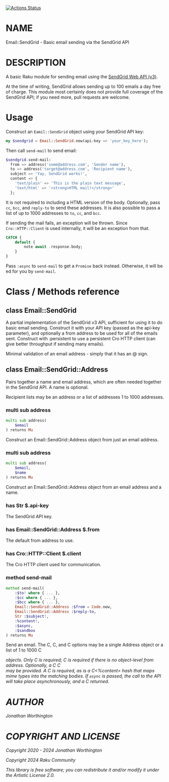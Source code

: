 [![Actions Status](https://github.com/lizmat/Email-SendGrid/actions/workflows/test.yml/badge.svg)](https://github.com/lizmat/Email-SendGrid/actions)

NAME
====

Email::SendGrid - Basic email sending via the SendGrid API

DESCRIPTION
===========

A basic Raku module for sending email using the [SendGrid Web API (v3)](https://sendgrid.com/docs/API_Reference/api_v3.html).

At the time of writing, SendGrid allows sending up to 100 emails a day free of charge. This module most certainly does not provide full coverage of the SendGrid API; if you need more, pull requests are welcome.

Usage
=====

Construct an `Eamil::SendGrid` object using your SendGrid API key:

```raku
my $sendgrid = Email::SendGrid.new(api-key => 'your_key_here');
```

Then call `send-mail` to send email:

```raku
$sendgrid.send-mail:
  from => address('some@address.com', 'Sender name'),
  to => address('target@address.com', 'Recipient name'),
  subject => 'Yay, SendGrid works!',
  content => {
    'text/plain' => 'This is the plain text message',
    'text/html' => '<strong>HTML mail!</strong>'
  };
```

It is not required to including a HTML version of the body. Optionally, pass `cc`, `bcc`, and `reply-to` to send these addresses. It is also possible to pass a list of up to 1000 addresses to `to`, `cc`, and `bcc`. 

If sending the mail fails, an exception will be thrown. Since `Cro::HTTP::Client` is used internally, it will be an exception from that.

```raku
CATCH {
    default {
        note await .response.body;
    }
}
```

Pass `:async` to `send-mail` to get a `Promise` back instead. Otherwise, it will be <await>ed for you by `send-mail`.

Class / Methods reference
=========================

class Email::SendGrid
---------------------

A partial implementation of the SendGrid v3 API, sufficient for using it to do basic email sending. Construct it with your API key (passed as the api-key parameter), and optionally a from address to be used for all of the emails sent. Construct with :persistent to use a persistent Cro HTTP client (can give better throughput if sending many emails).



Minimal validation of an email address - simply that it has an @ sign.

class Email::SendGrid::Address
------------------------------

Pairs together a name and email address, which are often needed together in the SendGrid API. A name is optional.



Recipient lists may be an address or a list of addresses 1 to 1000 addresses.

### multi sub address

```raku
multi sub address(
    $email
) returns Mu
```

Construct an Email::SendGrid::Address object from just an email address.

### multi sub address

```raku
multi sub address(
    $email,
    $name
) returns Mu
```

Construct an Email::SendGrid::Address object from an email address and a name.

### has Str $.api-key

The SendGrid API key.

### has Email::SendGrid::Address $.from

The default from address to use.

### has Cro::HTTP::Client $.client

The Cro HTTP client used for communication.

### method send-mail

```raku
method send-mail(
    :$to! where { ... },
    :$cc where { ... },
    :$bcc where { ... },
    Email::SendGrid::Address :$from = Code.new,
    Email::SendGrid::Address :$reply-to,
    Str :$subject!,
    :%content!,
    :$async,
    :$sandbox
) returns Mu
```

Send an email. The C<to>, C<cc>, and C<bcc> options may be a single Address object or a list of 1 to 1000 C<Address> objects. Only C<to> is required; C<from> is required if there is no object-level from address. Optionally, a C<reply-to> C<Address> may be provided. A C<subject> is required, as is a C<%content> hash that maps mime types into the matching bodies. If `async` is passed, the call to the API will take place asynchronously, and a C<Promise> returned.

AUTHOR
======

Jonathan Worthington

COPYRIGHT AND LICENSE
=====================

Copyright 2020 - 2024 Jonathan Worthington

Copyright 2024 Raku Community

This library is free software; you can redistribute it and/or modify it under the Artistic License 2.0.

